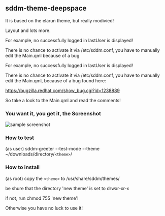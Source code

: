 ## sddm-theme-deepspace

It is based on the elarun theme, but really modivied!

Layout and lots more.

For example, no successfully logged in lastUser is displayed!

There is no chance to activate it via /etc/sddm.conf, you have to manually edit the Main.qml because of a bug

For example, no successfully logged in lastUser is displayed!

There is no chance to activate it via /etc/sddm.conf, you have to manually edit the Main.qml, because of a bug
found here: 

https://bugzilla.redhat.com/show_bug.cgi?id=1238889

So take a look to the Main.qml and read the comments!

### You want it, you get it, the Screenshot

![sample screenshot](https://raw.githubusercontent.com/siduction/sddm-theme-deepspace/master/artwork/png/preview.jpg)

### How to test

(as user) sddm-greeter --test-mode --theme ~/downloads/directory/`<theme>`/


### How to install

(as root) copy the `<theme>` to /usr/share/sddm/themes/

be shure that the directory 'new theme' is set to drwxr-xr-x

if not, run chmod 755 'new theme'!

Otherwise you have no luck to use it!